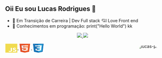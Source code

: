 ## Oii Eu sou Lucas Rodrigues 🖤

- 🔭 Em Transição de Carreira | Dev Full stack 💘I Love Front end
- 💾 Conhecimentos em programação: print("Hello World") kk

<div align="center">
  <a href="https://github.com/lucasbcknd">
  <img height="180em" src="https://github-readme-stats.vercel.app/api?username=lucasbacknd&show_icons=true&theme=dracula&include_all_commits=true&count_private=true"/>
  <img height="80em" src="https://github-readme-stats.vercel.app/api/top-langs/?username=lucasbacknd&layout=compact&langs_count=7&theme=dracula"/>
</div>
<div style="display: inline_block"><br>
  <img align="center" alt="Rafa-Js" height="30" width="40" src="https://raw.githubusercontent.com/devicons/devicon/master/icons/javascript/javascript-plain.svg">
  <img align="center" alt="Rafa-HTML" height="30" width="40" src="https://raw.githubusercontent.com/devicons/devicon/master/icons/html5/html5-original.svg">
  <img align="center" alt="Rafa-CSS" height="30" width="40" src="https://raw.githubusercontent.com/devicons/devicon/master/icons/css3/css3-original.svg">
  <img align="right" alt="lucas-pic" height="150" style="border-radius:50px;" src=https://rihappy.vtexassets.com/arquivos/ids/487004/F1115_DIO_SW_The-Child_Cuddle_Meme_LookingUp_2.jpg?v=637196373202900000>
</div>
  
  ##

  
